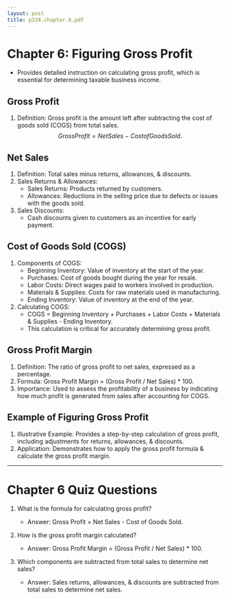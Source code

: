 ```yaml
---
layout: post
title: p334.chapter.6.pdf
--- 
```


# Chapter 6: Figuring Gross Profit

- Provides detailed instruction on calculating gross profit, which is essential for determining taxable business income.

## Gross Profit

1. Definition: Gross profit is the amount left after subtracting the cost of goods sold (COGS) from total sales.
$$Gross Profit = Net Sales - Cost of Goods Sold.$$

## Net Sales

1. Definition: Total sales minus returns, allowances, & discounts.
2. Sales Returns & Allowances:
   - Sales Returns: Products returned by customers.
   - Allowances: Reductions in the selling price due to defects or issues with the goods sold.
3. Sales Discounts:
   - Cash discounts given to customers as an incentive for early payment.

## Cost of Goods Sold (COGS)

1. Components of COGS:
   - Beginning Inventory: Value of inventory at the start of the year.
   - Purchases: Cost of goods bought during the year for resale.
   - Labor Costs: Direct wages paid to workers involved in production.
   - Materials & Supplies: Costs for raw materials used in manufacturing.
   - Ending Inventory: Value of inventory at the end of the year.
2. Calculating COGS:
   - COGS = Beginning Inventory + Purchases + Labor Costs + Materials & Supplies - Ending Inventory.
   - This calculation is critical for accurately determining gross profit.

## Gross Profit Margin

1. Definition: The ratio of gross profit to net sales, expressed as a percentage.
2. Formula: Gross Profit Margin = (Gross Profit / Net Sales) * 100.
3. Importance: Used to assess the profitability of a business by indicating how much profit is generated from sales after accounting for COGS.

## Example of Figuring Gross Profit

1. Illustrative Example: Provides a step-by-step calculation of gross profit, including adjustments for returns, allowances, & discounts.
2. Application: Demonstrates how to apply the gross profit formula & calculate the gross profit margin.

---

# Chapter 6 Quiz Questions

1. What is the formula for calculating gross profit?
   - Answer: Gross Profit = Net Sales - Cost of Goods Sold.

2. How is the gross profit margin calculated?
   - Answer: Gross Profit Margin = (Gross Profit / Net Sales) * 100.

3. Which components are subtracted from total sales to determine net sales?
   - Answer: Sales returns, allowances, & discounts are subtracted from total sales to determine net sales.
